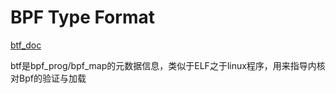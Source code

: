 # BPF Type Format

[btf_doc](https://www.kernel.org/doc/html/latest/bpf/btf.html)

btf是bpf_prog/bpf_map的元数据信息，类似于ELF之于linux程序，用来指导内核对Bpf的验证与加载